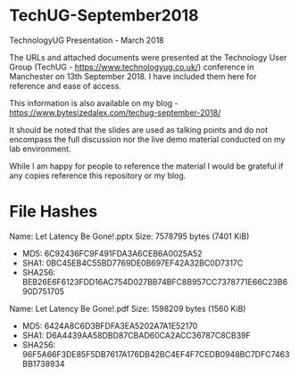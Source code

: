 # TechUG-September2018
TechnologyUG Presentation - March 2018

The URLs and attached documents were presented at the Technology User Group (TechUG - https://www.technologyug.co.uk/) conference in Manchester on 13th September 2018. I have included them here for reference and ease of access.

This information is also available on my blog - https://www.bytesizedalex.com/techug-september-2018/

It should be noted that the slides are used as talking points and do not encompass the full discussion nor the live demo material conducted on my lab environment.

While I am happy for people to reference the material I would be grateful if any copies reference this repository or my blog.

# File Hashes

Name: Let Latency Be Gone!.pptx
Size: 7578795 bytes (7401 KiB)

* MD5: 6C92436FC9F491FDA3A6CEB6A0025A52
* SHA1: 0BC45EB4C55BD7769DE0B697EF42A32BC0D7317C
* SHA256: BEB26E6F6123FDD16AC754D027BB74BFC8B957CC7378771E66C23B690D751705

Name: Let Latency Be Gone!.pdf
Size: 1598209 bytes (1560 KiB)

* MD5: 6424A8C6D3BFDFA3EA5202A7A1E52170
* SHA1: D6A4439AA58DBD87CBAD60CA2ACC36787C8CB39F
* SHA256: 96F5A66F3DE85F5DB7617A176DB42BC4EF4F7CEDB0948BC7DFC7463BB1738934



